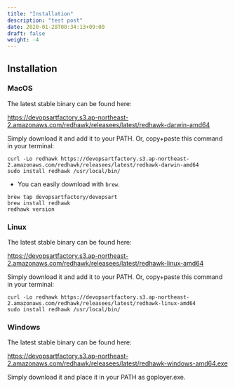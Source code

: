 ```yaml
---
title: "Installation"
description: "test post"
date: 2020-01-28T00:34:13+09:00
draft: false
weight: -4
---
```


## Installation

### MacOS
The latest stable binary can be found here:

https://devopsartfactory.s3.ap-northeast-2.amazonaws.com/redhawk/releasees/latest/redhawk-darwin-amd64

Simply download it and add it to your PATH. Or, copy+paste this command in your terminal:

```
curl -Lo redhawk https://devopsartfactory.s3.ap-northeast-2.amazonaws.com/redhawk/releasees/latest/redhawk-darwin-amd64
sudo install redhawk /usr/local/bin/
```


- You can easily download with `brew`.

```
brew tap devopsartfactory/devopsart
brew install redhawk
redhawk version
```


### Linux
The latest stable binary can be found here:

https://devopsartfactory.s3.ap-northeast-2.amazonaws.com/redhawk/releasees/latest/redhawk-linux-amd64

Simply download it and add it to your PATH. Or, copy+paste this command in your terminal:

```
curl -Lo redhawk https://devopsartfactory.s3.ap-northeast-2.amazonaws.com/redhawk/releasees/latest/redhawk-linux-amd64
sudo install redhawk /usr/local/bin/
```

### Windows
The latest stable binary can be found here:

https://devopsartfactory.s3.ap-northeast-2.amazonaws.com/redhawk/releasees/latest/redhawk-windows-amd64.exe

Simply download it and place it in your PATH as goployer.exe.
